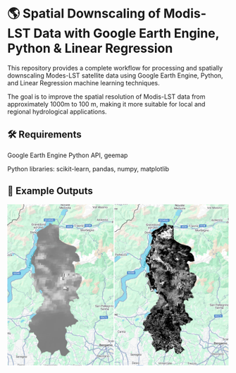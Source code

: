 # 🌎 Spatial Downscaling of Modis-LST Data with Google Earth Engine, Python & Linear Regression
This repository provides a complete workflow for processing and spatially downscaling Modes-LST satellite data using Google Earth Engine, Python, and Linear Regression machine learning techniques.

The goal is to improve the spatial resolution of Modis-LST data from approximately 1000m to 100 m, making it more suitable for local and regional hydrological applications.


## 🛠️ Requirements
Google Earth Engine Python API, geemap

Python libraries: scikit-learn, pandas, numpy, matplotlib


## 📸 Example Outputs
![image alt](https://github.com/SaeidDaliriSusefi/Modis-NDVI-Downscaling/blob/0e2dbe4329144cb988b54f580eae1a746b8e5398/Images/Modis_NDVI.png)

